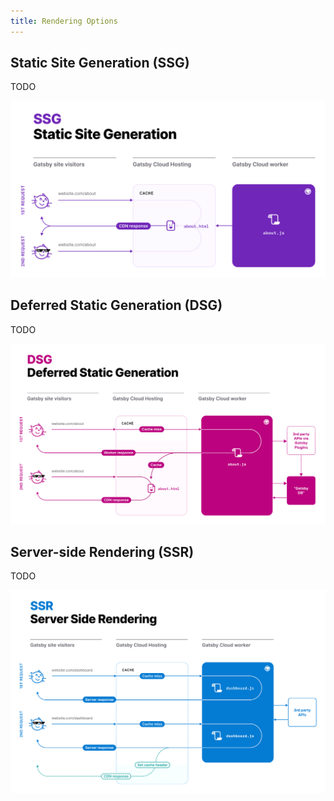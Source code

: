 ```yaml
---
title: Rendering Options
---
```


## Static Site Generation (SSG)

TODO

![Alt](../images/ssg-diagram.jpg)

## Deferred Static Generation (DSG)

TODO

![Alt](../images/dsg-diagram.jpg)

## Server-side Rendering (SSR)

TODO

![Alt](../images/ssr-diagram.jpg)
